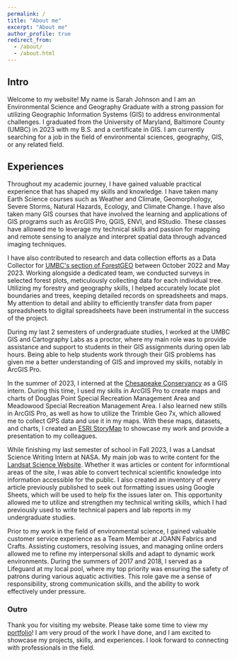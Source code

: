```yaml
---
permalink: /
title: "About me"
excerpt: "About me"
author_profile: true
redirect_from: 
  - /about/
  - /about.html
---
```

## **Intro**
Welcome to my website! My name is Sarah Johnson and I am an Environmental Science and Geography Graduate with a strong passion for utilizing Geographic Information Systems (GIS) to address environmental challenges. I graduated from the University of Maryland, Baltimore County (UMBC) in 2023 with my B.S. and a certificate in GIS. I am currently searching for a job in the field of environmental sciences, geography, GIS, or any related field.

## **Experiences**
Throughout my academic journey, I have gained valuable practical experience that has shaped my skills and knowledge. I have taken many Earth Science courses such as Weather and Climate, Geomorphology, Severe Storms, Natural Hazards, Ecology, and Climate Change. I have also taken many GIS courses that have involved the learning and applications of GIS programs such as ArcGIS Pro, QGIS, ENVI, and RStudio. These classes have allowed me to leverage my technical skills and passion for mapping and remote sensing to analyze and interpret spatial data through advanced imaging techniques.

I have also contributed to research and data collection efforts as a Data Collector for [UMBC's section of ForestGEO](https://forestgeo.si.edu/sites/north-america/university-maryland-baltimore-county) between October 2022 and May 2023. Working alongside a dedicated team, we conducted surveys in selected forest plots, meticulously collecting data for each individual tree. Utilizing my forestry and geography skills, I helped accurately locate plot boundaries and trees, keeping detailed records on spreadsheets and maps. My attention to detail and ability to efficiently transfer data from paper spreadsheets to digital spreadsheets have been instrumental in the success of the project.

During my last 2 semesters of undergraduate studies, I worked at the UMBC GIS and Cartography Labs as a proctor, where my main role was to provide assistance and support to students in their GIS assignments during open lab hours. Being able to help students work through their GIS problems has given me a better understanding of GIS and improved my skills, notably in ArcGIS Pro.

In the summer of 2023, I interned at the [Chesapeake Conservancy](https://www.chesapeakeconservancy.org/) as a GIS intern. During this time, I used my skills in ArcGIS Pro to create maps and charts of Douglas Point Special Recreation Management Area and Meadowood Special Recreation Management Area. I also learned new stills in ArcGIS Pro, as well as how to utilize the Trimble Geo 7x, which allowed me to collect GPS data and use it in my maps. With these maps, datasets, and charts, I created an [ESRI StoryMap](https://storymaps.arcgis.com/stories/e2f2457e60bf43f483bf98129f792856) to showcase my work and provide a presentation to my colleagues.

While finishing my last semester of school in Fall 2023, I was a Landsat Science Writing Intern at NASA. My main job was to write content for the [Landsat Science Website](https://landsat.gsfc.nasa.gov/). Whether it was articles or content for informtional areas of the site, I was able to convert technical scientific knowledge into information accessible for the public. I also created an inventory of every article previously published to seek out formatting issues using Google Sheets, which will be used to help fix the issues later on. This opportunity allowed me to utilize and strengthen my technical writing skills, which I had previously used to write technical papers and lab reports in my undergraduate studies.

Prior to my work in the field of environmental science, I gained valuable customer service experience as a Team Member at JOANN Fabrics and Crafts. Assisting customers, resolving issues, and managing online orders allowed me to refine my interpersonal skills and adapt to dynamic work environments. During the summers of 2017 and 2018, I served as a Lifeguard at my local pool, where my top priority was ensuring the safety of patrons during various aquatic activities. This role gave me a sense of responsibility, strong communication skills, and the ability to work effectively under pressure.

### **Outro**
Thank you for visiting my website. Please take some time to view my [portfolio](https://srhjhnsn.github.io/portfolio/)! I am very proud of the work I have done, and I am excited to showcase my projects, skills, and experiences. I look forward to connecting with professionals in the field.
